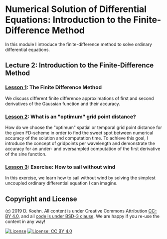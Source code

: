 # Numerical Solution of Differential Equations: Introduction to the Finite-Difference Method

In this module I introduce the finite-difference method to solve ordinary differential equations.

## Lecture 2: Introduction to the Finite-Difference Method

### [Lesson 1](http://nbviewer.ipython.org/urls/github.com/daniel-koehn/Differential-equations-earth-system/tree/master/02_finite_difference_intro/1_fd_intro.ipynb): The Finite Difference Method

We discuss different finite difference approximations of first and second derivatives of the Gaussian function and their accuracy.

### [Lesson 2](http://nbviewer.ipython.org/urls/github.com/daniel-koehn/Differential-equations-earth-system/tree/master/02_finite_difference_intro/2_fd_optimum_gridpoint_dist.ipynb): What is an "optimum" grid point distance?

How do we choose the "optimum" spatial or temporal grid point distance for the given FD-scheme in order to find the sweet spot 
between numerical accuracy of the solution and computation time. To achieve this goal, I introduce the concept of gridpoints 
per wavelength and demonstrate the accuracy for an under- and oversampled computation of the first derivative of the sine function.

### [Lesson 3](http://nbviewer.ipython.org/urls/github.com/daniel-koehn/Differential-equations-earth-system/tree/master/02_finite_difference_intro/3_fd_ODE_example_sailing_wo_wind.ipynb): Exercise: How to sail without wind

In this exercise, we learn how to sail without wind by solving the simplest uncoupled ordinary differential equation I can imagine.

## Copyright and License

(c) 2019 D. Koehn. All content is under Creative Commons Attribution [CC-BY 4.0](https://creativecommons.org/licenses/by/4.0/legalcode.txt), and all [code is under BSD-3 clause](https://github.com/engineersCode/EngComp/blob/master/LICENSE). We are happy if you re-use the content in any way!

[![License](https://img.shields.io/badge/License-BSD%203--Clause-blue.svg)](https://opensource.org/licenses/BSD-3-Clause) [![License: CC BY 4.0](https://img.shields.io/badge/License-CC%20BY%204.0-lightgrey.svg)](https://creativecommons.org/licenses/by/4.0/)
